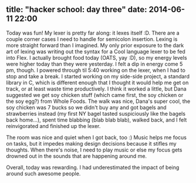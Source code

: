 title: "hacker school: day three"
date: 2014-06-11 22:00
---

Today was fun! My lexer is pretty far along: it lexes itself :D. There are a couple corner cases I need to handle for semicolon insertion. Lexing is more straight forward than I imagined. My only prior exposure to the dark art of lexing was writing out the syntax for a Cool language lexer to be fed into Flex. I actually brought food today (OATS, yay :D), so my energy levels were higher today than they were yesterday. I felt a dip in energy come 5 pm, though. I powered through til 5:40 working on the lexer, when I had to stop and take a break. I started working on my side-side project, a standard library in C, which is different enough that I thought it would help me get on track, or at least waste time productively. I think it worked a little, but Dana suggested we get soy chicken stuff (which came first, the soy chicken or the soy egg?) from Whole Foods. The walk was nice, Dana's super cool, the soy chicken was 7 bucks so we didn't buy any and got bagels and strawberries instead (my first NY bagel tasted suspiciously like the bagels back home...), spent time blabbing (blab blab blab), walked back, and I felt reinvigorated and finished up the lexer.

The room was nice and quiet when I got back, too :) Music helps me focus on tasks, but it impedes making design decisions because it stifles my thoughts. When there's noise, I need to play music or else my focus gets drowned out in the sounds that are happening around me.

Overall, today was rewarding. I had underestimated the impact of being around such awesome people.
